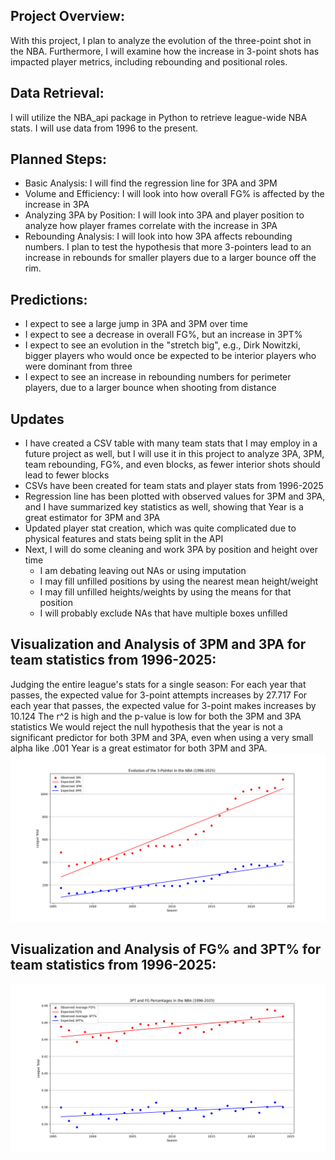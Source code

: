 ## Project Overview:
With this project, I plan to analyze the evolution of the three-point shot in the NBA. Furthermore, I will examine how the increase in 3-point shots has impacted player metrics, including rebounding and positional roles.

## Data Retrieval:
I will utilize the NBA_api package in Python to retrieve league-wide NBA stats. I will use data from 1996 to the present.

## Planned Steps:
* Basic Analysis: I will find the regression line for 3PA and 3PM
* Volume and Efficiency: I will look into how overall FG% is affected by the increase in 3PA
* Analyzing 3PA by Position: I will look into 3PA and player position to analyze how player frames correlate with the increase in 3PA
* Rebounding Analysis: I will look into how 3PA affects rebounding numbers. I plan to test the hypothesis that more 3-pointers lead to an increase in rebounds for smaller players due to a larger bounce off the rim.

## Predictions:
* I expect to see a large jump in 3PA and 3PM over time
* I expect to see a decrease in overall FG%, but an increase in 3PT%
* I expect to see an evolution in the "stretch big", e.g., Dirk Nowitzki, bigger players who would once be expected to be interior players who were dominant from three
* I expect to see an increase in rebounding numbers for perimeter players, due to a larger bounce when shooting from distance

## Updates
* I have created a CSV table with many team stats that I may employ in a future project as well, but I will use it in this project to analyze 3PA, 3PM, team rebounding, FG%, and even blocks, as fewer interior shots should lead to fewer blocks
* CSVs have been created for team stats and player stats from 1996-2025
* Regression line has been plotted with observed values for 3PM and 3PA, and I have summarized key statistics as well, showing that Year is a great estimator for 3PM and 3PA
* Updated player stat creation, which was quite complicated due to physical features and stats being split in the API
* Next, I will do some cleaning and work 3PA by position and height over time
  * I am debating leaving out NAs or using imputation
  * I may fill unfilled positions by using the nearest mean height/weight
  * I may fill unfilled heights/weights by using the means for that position
  * I will probably exclude NAs that have multiple boxes unfilled

## Visualization and Analysis of 3PM and 3PA for team statistics from 1996-2025:
Judging the entire league's stats for a single season:
For each year that passes, the expected value for 3-point attempts increases by 27.717
For each year that passes, the expected value for 3-point makes increases by 10.124 
The r^2 is high and the p-value is low for both the 3PM and 3PA statistics
We would reject the null hypothesis that the year is not a significant predictor for both 3PM and 3PA, even when using a very small alpha like .001
Year is a great estimator for both 3PM and 3PA.
![Plot](https://github.com/nathankyryk/nba/blob/main/plots/nba_3pt_regression.png)

## Visualization and Analysis of FG% and 3PT% for team statistics from 1996-2025:
![Plot](https://github.com/nathankyryk/nba/blob/main/plots/nba_fg_percentages.png)
